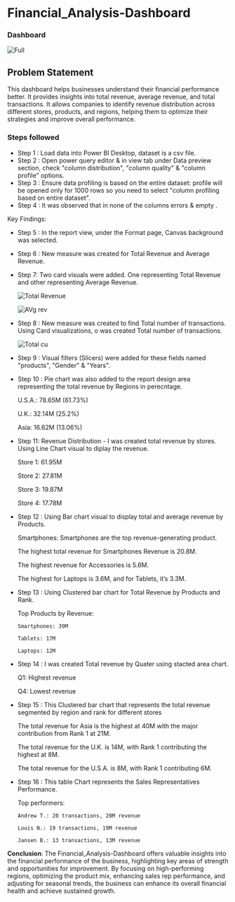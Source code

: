 
# Financial_Analysis-Dashboard

### Dashboard 
![Full](https://github.com/user-attachments/assets/79923886-6f77-4963-9afa-8505bc0cefbb)

## Problem Statement

This dashboard helps businesses understand their financial performance better. It provides insights into total revenue, average revenue, and total transactions. It allows companies to identify revenue distribution across different stores, products, and regions, helping them to optimize their strategies and improve overall performance.

### Steps followed 

- Step 1 : Load data into Power BI Desktop, dataset is a csv file.
- Step 2 : Open power query editor & in view tab under Data preview section, check "column distribution", "column quality" & "column profile" options.
- Step 3 : Ensure data profiling is based on the entire dataset: profile will be opened only for 1000 rows so you need to select "column profiling based on entire dataset".
- Step 4 : It was observed that in none of the columns errors & empty .

Key Findings:

- Step 5 : In the report view, under the Format page, Canvas background was selected.
- Step 6 : New measure was created for Total Revenue and Average Revenue. 
- Step 7: Two card visuals were added. One representing Total Revenue and other representing Average Revenue.

  ![Total Revenue](https://github.com/user-attachments/assets/26042471-f403-431d-837c-f3b8d99d2f7e)

  ![AVg rev](https://github.com/user-attachments/assets/8c5657fc-c312-4897-9920-4da241fbbbc5)

- Step 8 : New measure was created to find Total number of transactions. Using Card visualizations, o was created Total number of transactions.

  ![Total cu](https://github.com/user-attachments/assets/cae3d1dc-c51e-436c-ac79-49370f2adfbd)

- Step 9 : Visual filters (Slicers) were added for these fields named "products", "Gender" & "Years".

- Step 10 : Pie chart was also added to the report design area representing the total revenue by Regions in perecntage. 

    U.S.A.: 78.65M (61.73%)
  
    U.K.: 32.14M (25.2%)
  
    Asia: 16.62M (13.06%)

- Step 11: Revenue Distribution - I was created total revenue by stores. Using Line Chart visual to diplay the revenue.

   Store 1: 61.95M
  
   Store 2: 27.81M
  
   Store 3: 19.87M
  
   Store 4: 17.78M

- Step 12 : Using Bar chart visual to display total and average revenue by Products.

  Smartphones: Smartphones are the top revenue-generating product.
  
    The highest total revenue for Smartphones Revenue is 20.8M.
  
    The highest revenue for Accessories is 5.6M.
  
    The highest for Laptops is 3.6M, and for Tablets, it’s 3.3M.

- Step 13 : Using Clustered bar chart for Total Revenue by Products and Rank.

  Top Products by Revenue:
  
      Smartphones: 39M
  
      Tablets: 17M
  
      Laptops: 12M

- Step 14 : I was created Total revenue by Quater using stacted area chart.
  
    Q1: Highest revenue
  
    Q4: Lowest revenue
        
- Step 15 : This Clustered bar chart that represents the total revenue segmented by region and rank for different stores
  
    The total revenue for Asia is the highest at 40M with the major contribution from Rank 1 at 21M.
  
    The total revenue for the U.K. is 14M, with Rank 1 contributing the highest at 8M.
  
    The total revenue for the U.S.A. is 8M, with Rank 1 contributing 6M.

- Step 16 : This table Chart represents the Sales Representatives Performance.

    Top performers:
  
      Andrew T.: 20 transactions, 20M revenue
  
      Louis N.: 19 transactions, 19M revenue
  
      Jansen B.: 13 transactions, 13M revenue

**Conclusion**:
The Financial_Analysis-Dashboard offers valuable insights into the financial performance of the business, highlighting key areas of strength and opportunities for improvement. By focusing on high-performing regions, optimizing the product mix, enhancing sales rep performance, and adjusting for seasonal trends, the business can enhance its overall financial health and achieve sustained growth.

